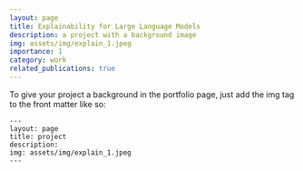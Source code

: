 ```yaml
---
layout: page
title: Explainability for Large Language Models
description: a project with a background image
img: assets/img/explain_1.jpeg
importance: 1
category: work
related_publications: true
---
```



To give your project a background in the portfolio page, just add the img tag to the front matter like so:

    ---
    layout: page
    title: project
    description: 
    img: assets/img/explain_1.jpeg
    ---


